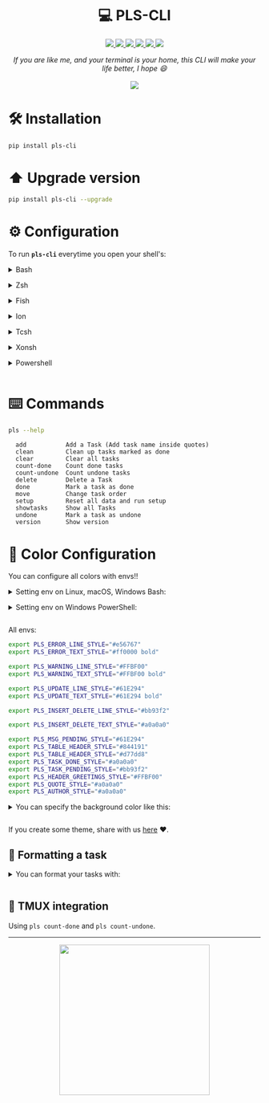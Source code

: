 <h1 align="center">
  💻 PLS-CLI
</h1>
<p align="center">
    <a href="https://github.com/guedesfelipe/pls-cli/actions/workflows/ci.yml" target="_blank">
        <img src="https://github.com/guedesfelipe/pls-cli/actions/workflows/ci.yml/badge.svg?branch=main" />
    </a>
    <a href="https://github.com/guedesfelipe/pls-cli/actions/workflows/security.yml" target="_blank">
        <img src="https://github.com/guedesfelipe/pls-cli/actions/workflows/security.yml/badge.svg?branch=main" />
    </a>
    <a href="https://codecov.io/gh/guedesfelipe/pls-cli" > 
      <img src="https://codecov.io/gh/guedesfelipe/pls-cli/branch/main/graph/badge.svg"/> 
    </a>
    <a href="https://pypi.org/project/pls-cli/" target="_blank">
      <img src="https://img.shields.io/pypi/v/pls-cli?label=pypi%20package" />
    </a>
    <a href="" target="_blank">
      <img src="https://img.shields.io/pypi/pyversions/pls-cli.svg?color=green&logo=python&logoColor=yellow" />
    </a>
    <img src="https://img.shields.io/badge/platforms-windows%7C%20linux%7C%20macos-lightgrey" />
</p>

<p align="center">
  <em>If you are like me, and your terminal is your home, this CLI will make your life better, I hope 😄</em>
  <br>
  <br>
  <img src="https://user-images.githubusercontent.com/25853920/175831710-20fa013d-5b83-4fe0-baf9-f035345c9192.gif" />
</p>

# 🛠 Installation

```sh
pip install pls-cli
```

# ⬆️ Upgrade version

```sh
pip install pls-cli --upgrade
```

# ⚙️ Configuration

To run **`pls-cli`** everytime you open your shell's:

<details><p><summary>Bash</p></summary>

```sh
echo 'pls' >> ~/.bashrc
```

</details>

<details><p><summary>Zsh</p></summary>

```sh
echo 'pls' >> ~/.zshrc
```

</details>

<details><p><summary>Fish</p></summary>

```sh
echo 'pls' >> ~/.config/fish/config.fish
```

</details>

<details><p><summary>Ion</p></summary>
  
```sh
echo 'pls' >> ~/.config/ion/initrc
```

</details>

<details><p><summary>Tcsh</p></summary>
  
```sh
echo 'pls' >> ~/.tcshrc
```

</details>

<details><p><summary>Xonsh</p></summary>

```sh
echo 'pls' >> ~/.xonshrc
```
</details>

<details><p><summary>Powershell</p></summary>
    
Add the following to the end of `Microsoft.PowerShell_profile.ps1`. You can check the location of this file by querying the `$PROFILE` variable in PowerShell. Typically the path is `~\Documents\PowerShell\Microsoft.PowerShell_profile.ps1` or `~/.config/powershell/Microsoft.PowerShell_profile.ps1` on -Nix.
 
```txt
pls
```

</details>

# ⌨️ Commands

```sh
pls --help
```

```
  add           Add a Task (Add task name inside quotes)
  clean         Clean up tasks marked as done
  clear         Clear all tasks
  count-done    Count done tasks
  count-undone  Count undone tasks
  delete        Delete a Task
  done          Mark a task as done
  move          Change task order
  setup         Reset all data and run setup
  showtasks     Show all Tasks
  undone        Mark a task as undone
  version       Show version
```


# 🎨 Color Configuration

You can configure all colors with envs!!

<details><p><summary>Setting env on Linux, macOS, Windows Bash:</p></summary>

```sh
export PLS_ERROR_LINE_STYLE="#e56767"
```

</details>

<details><p><summary>Setting env on Windows PowerShell:</p></summary>

```sh
$Env:PLS_ERROR_LINE_STYLE = "#e56767"
```

</details>

All envs:
```sh
export PLS_ERROR_LINE_STYLE="#e56767"
export PLS_ERROR_TEXT_STYLE="#ff0000 bold"

export PLS_WARNING_LINE_STYLE="#FFBF00"
export PLS_WARNING_TEXT_STYLE="#FFBF00 bold"

export PLS_UPDATE_LINE_STYLE="#61E294"
export PLS_UPDATE_TEXT_STYLE="#61E294 bold"

export PLS_INSERT_DELETE_LINE_STYLE="#bb93f2"

export PLS_INSERT_DELETE_TEXT_STYLE="#a0a0a0"

export PLS_MSG_PENDING_STYLE="#61E294"
export PLS_TABLE_HEADER_STYLE="#844191"
export PLS_TABLE_HEADER_STYLE="#d77dd8"
export PLS_TASK_DONE_STYLE="#a0a0a0"
export PLS_TASK_PENDING_STYLE="#bb93f2"
export PLS_HEADER_GREETINGS_STYLE="#FFBF00"
export PLS_QUOTE_STYLE="#a0a0a0"
export PLS_AUTHOR_STYLE="#a0a0a0"
```

<details><p><summary>You can specify the background color like this:</p></summary>

```sh
export PLS_QUOTE_STYLE="#a0a0a0 on blue"
```

</details>

If you create some theme, share with us <a href="https://github.com/guedesfelipe/pls-cli/discussions/1#discussion-4174647" target="_blank">here</a> ♥️.

## 💄 Formatting a task

<details><p><summary>You can format your tasks with:</p></summary>

```sh
pls add "[b]Bold[/], [i]Italic[/], [s]Strikethrough[/], [d]Dim[/], [r]Reverse[/], [red]Color Red[/], [#FFBF00 on green]Color exa with background[/], :star:, ✨"
```

![image](https://user-images.githubusercontent.com/25853920/175835339-8059bc7e-0538-4e2d-aed8-80487d7b2478.png)

</details>

## 🚧 TMUX integration

Using `pls count-done` and `pls count-undone`.

---

<p align="center">
  <a href="https://ko-fi.com/guedesfelipe" target="_blank">
    <img src="https://user-images.githubusercontent.com/25853920/175832199-6c75d866-31b8-4209-bd1a-db116a6dd032.png" width=300 />
  </a>
</p>
